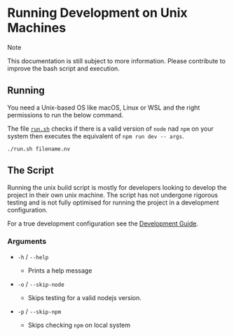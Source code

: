 # Running Development on Unix Machines

> [!NOTE]
> This documentation is still subject to more information. Please contribute to improve the
> bash script and execution.

## Running 

You need a Unix-based OS like macOS, Linux or WSL and the right permissions to run the below
command.

The file [`run.sh`](./run.sh) checks if there is a valid version of `node` nad `npm` on your system then
executes the equivalent of `npm run dev -- args`.

```shell
./run.sh filename.nv
```

## The Script

Running the unix build script is mostly for developers
looking to develop the project in their own unix machine.
The script has not undergone rigorous testing and is
not fully optimised for running the project in a development
configuration.

For a true development configuration see the [Development
Guide](../configdocs/SETUP.md). 

### Arguments

- `-h` / `--help`
  - Prints a help message

- `-o` / `--skip-node`
  - Skips testing for a valid nodejs version.

- `-p` / `--skip-npm`
  - Skips checking `npm` on local system
